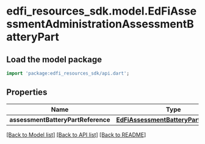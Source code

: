 # edfi_resources_sdk.model.EdFiAssessmentAdministrationAssessmentBatteryPart

## Load the model package
```dart
import 'package:edfi_resources_sdk/api.dart';
```

## Properties
Name | Type | Description | Notes
------------ | ------------- | ------------- | -------------
**assessmentBatteryPartReference** | [**EdFiAssessmentBatteryPartReference**](EdFiAssessmentBatteryPartReference.md) |  | 

[[Back to Model list]](../README.md#documentation-for-models) [[Back to API list]](../README.md#documentation-for-api-endpoints) [[Back to README]](../README.md)



